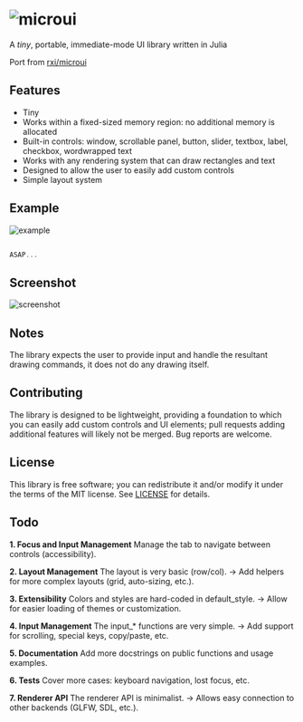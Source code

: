 # ![microui](https://user-images.githubusercontent.com/3920290/75171571-be83c500-5723-11ea-8a50-504cc2ae1109.png)
A *tiny*, portable, immediate-mode UI library written in Julia

Port from [rxi/microui](https://github.com/rxi/microui)

## Features
* Tiny
* Works within a fixed-sized memory region: no additional memory is allocated
* Built-in controls: window, scrollable panel, button, slider, textbox, label,
  checkbox, wordwrapped text
* Works with any rendering system that can draw rectangles and text
* Designed to allow the user to easily add custom controls
* Simple layout system

## Example
![example](https://user-images.githubusercontent.com/3920290/75187058-2b598800-5741-11ea-9358-38caf59f8791.png)
```c

ASAP...

```

## Screenshot
![screenshot](https://user-images.githubusercontent.com/3920290/75188642-63ae9580-5744-11ea-9eee-d753ff5c0aa7.png)

## Notes
The library expects the user to provide input and handle the resultant drawing
commands, it does not do any drawing itself.

## Contributing
The library is designed to be lightweight, providing a foundation to which you
can easily add custom controls and UI elements; pull requests adding additional
features will likely not be merged. Bug reports are welcome.

## License
This library is free software; you can redistribute it and/or modify it under
the terms of the MIT license. See [LICENSE](LICENSE) for details.

## Todo
**1. Focus and Input Management**
Manage the tab to navigate between controls (accessibility).

**2. Layout Management**
The layout is very basic (row/col).
→ Add helpers for more complex layouts (grid, auto-sizing, etc.).

**3. Extensibility**
Colors and styles are hard-coded in default_style.
→ Allow for easier loading of themes or customization.

**4. Input Management**
The input_* functions are very simple.
→ Add support for scrolling, special keys, copy/paste, etc.

**5. Documentation**
Add more docstrings on public functions and usage examples.

**6. Tests**
Cover more cases: keyboard navigation, lost focus, etc.

**7. Renderer API**
The renderer API is minimalist.
→ Allows easy connection to other backends (GLFW, SDL, etc.).
